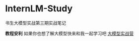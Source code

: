 # InternLM-Study
书生大模型实战第三期实战笔记   

**教程安利** 如果你也想了解大模型快来和我一起学习吧 [大模型实战营](https://github.com/InternLM/Tutorial)
